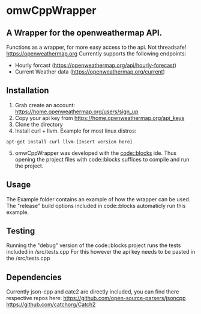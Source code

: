 # omwCppWrapper
## A Wrapper for the openweathermap API.
Functions as a wrapper, for more easy access to the api. Not threadsafe!
https://openweathermap.org
Currently supports the following endpoints:
- Hourly forcast (https://openweathermap.org/api/hourly-forecast)
- Current Weather data (https://openweathermap.org/current)

## Installation
1. Grab create an account: https://home.openweathermap.org/users/sign_up
2. Copy your api key from https://home.openweathermap.org/api_keys
3. Clone the directory
4. Install curl + llvm. Example for most linux distros:
```
apt-get install curl llvm-[Insert version here]
```
5. omwCppWrapper was developed with the [code::blocks](https://www.codeblocks.org/) ide. Thus opening the project files with code::blocks suffices to compile and run the project.

## Usage
The Example folder contains an example of how the wrapper can be used. The "release" build options included in code::blocks automaticly run this example.

## Testing
Running the "debug" version of the code::blocks project runs the tests included in /src/tests.cpp
For this however the api key needs to be pasted in the /src/tests.cpp

## Dependencies
Currently json-cpp and catc2 are directly included, you can find there respective repos here:
https://github.com/open-source-parsers/jsoncpp
https://github.com/catchorg/Catch2
